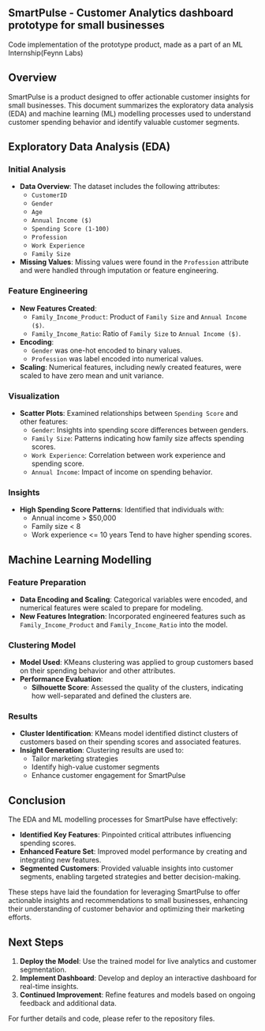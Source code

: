 ## SmartPulse - Customer Analytics dashboard prototype for small businesses
Code implementation of the prototype product, made as a part of an ML Internship(Feynn Labs)

## Overview

SmartPulse is a product designed to offer actionable customer insights for small businesses. This document summarizes the exploratory data analysis (EDA) and machine learning (ML) modelling processes used to understand customer spending behavior and identify valuable customer segments.

## Exploratory Data Analysis (EDA)

### Initial Analysis

- **Data Overview**: The dataset includes the following attributes:
  - `CustomerID`
  - `Gender`
  - `Age`
  - `Annual Income ($)`
  - `Spending Score (1-100)`
  - `Profession`
  - `Work Experience`
  - `Family Size`
- **Missing Values**: Missing values were found in the `Profession` attribute and were handled through imputation or feature engineering.

### Feature Engineering

- **New Features Created**:
  - `Family_Income_Product`: Product of `Family Size` and `Annual Income ($)`.
  - `Family_Income_Ratio`: Ratio of `Family Size` to `Annual Income ($)`.
- **Encoding**:
  - `Gender` was one-hot encoded to binary values.
  - `Profession` was label encoded into numerical values.
- **Scaling**: Numerical features, including newly created features, were scaled to have zero mean and unit variance.

### Visualization

- **Scatter Plots**: Examined relationships between `Spending Score` and other features:
  - `Gender`: Insights into spending score differences between genders.
  - `Family Size`: Patterns indicating how family size affects spending scores.
  - `Work Experience`: Correlation between work experience and spending score.
  - `Annual Income`: Impact of income on spending behavior.

### Insights

- **High Spending Score Patterns**: Identified that individuals with:
  - Annual income > $50,000
  - Family size < 8
  - Work experience <= 10 years
  Tend to have higher spending scores.

## Machine Learning Modelling

### Feature Preparation

- **Data Encoding and Scaling**: Categorical variables were encoded, and numerical features were scaled to prepare for modeling.
- **New Features Integration**: Incorporated engineered features such as `Family_Income_Product` and `Family_Income_Ratio` into the model.

### Clustering Model

- **Model Used**: KMeans clustering was applied to group customers based on their spending behavior and other attributes.
- **Performance Evaluation**:
  - **Silhouette Score**: Assessed the quality of the clusters, indicating how well-separated and defined the clusters are.

### Results

- **Cluster Identification**: KMeans model identified distinct clusters of customers based on their spending scores and associated features.
- **Insight Generation**: Clustering results are used to:
  - Tailor marketing strategies
  - Identify high-value customer segments
  - Enhance customer engagement for SmartPulse

## Conclusion

The EDA and ML modelling processes for SmartPulse have effectively:

- **Identified Key Features**: Pinpointed critical attributes influencing spending scores.
- **Enhanced Feature Set**: Improved model performance by creating and integrating new features.
- **Segmented Customers**: Provided valuable insights into customer segments, enabling targeted strategies and better decision-making.

These steps have laid the foundation for leveraging SmartPulse to offer actionable insights and recommendations to small businesses, enhancing their understanding of customer behavior and optimizing their marketing efforts.

## Next Steps

1. **Deploy the Model**: Use the trained model for live analytics and customer segmentation.
2. **Implement Dashboard**: Develop and deploy an interactive dashboard for real-time insights.
3. **Continued Improvement**: Refine features and models based on ongoing feedback and additional data.

For further details and code, please refer to the repository files.

